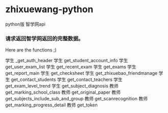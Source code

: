 # zhixuewang-python
python版 智学网api
### 请求返回智学网返回的完整数据。


Here are the functions ;)

学生	_get_auth_header
学生	get_student_account_info
学生	get_user_exam_list
学生	get_recent_exam
学生	get_exams
学生	get_report_main
学生	get_checksheet
学生	get_zhixuebao_friendmanage
学生	get_contact_students
学生	get_contact_teachers
学生	get_exam_level_trend
学生	get_subject_diagnosis
教师	get_marking_school_class
教师	get_original_paper
教师	get_subjects_include_sub_and_group
教师	get_scanrecognition
教师	get_marking_progress_detail
教师	get_token
